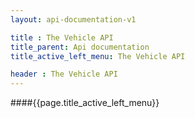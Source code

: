 ```yaml
---
layout: api-documentation-v1

title : The Vehicle API
title_parent: Api documentation
title_active_left_menu: The Vehicle API

header : The Vehicle API
---
```


####{{page.title_active_left_menu}}
